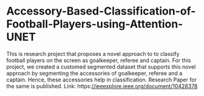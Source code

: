 # Accessory-Based-Classification-of-Football-Players-using-Attention-UNET
This is research project that proposes a novel approach to to classify football players on the screen as goalkeeper, referee and captain. For this project, we created a customed segmented dataset that supports this novel approach by segmenting the accessories of goalkeeper, referee and a captain. Hence, these accessories help in classification. 
Research Paper for the same is published. Link: https:[//ieeexplore.ieee.org/document/10428378](url)
